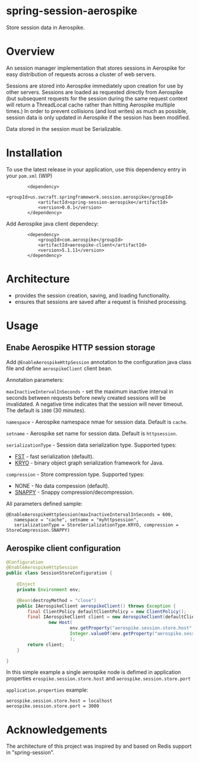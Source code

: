 # spring-session-aerospike
Store session data in Aerospike.

# Overview

An session manager implementation that stores sessions in Aerospike for easy distribution of requests across a cluster of web servers. 

Sessions are stored into Aerospike immediately upon creation for use by other servers. Sessions are loaded as requested directly from Aerospike (but subsequent requests for the session during the same request context will return a ThreadLocal cache rather than hitting Aerospike multiple times.) In order to prevent collisions (and lost writes) as much as possible, session data is only updated in Aerospike if the session has been modified.

Data stored in the session must be Serializable.

# Installation

To use the latest release in your application, use this dependency entry in your `pom.xml` (WIP)

````
		<dependency>
			<groupId>us.swcraft.springframework.session.aerospike</groupId>
			<artifactId>spring-session-aerospike</artifactId>
			<version>0.0.1</version>
		</dependency>
````

Add Aerospike java client dependecy:

````
		<dependency>
			<groupId>com.aerospike</groupId>
			<artifactId>aerospike-client</artifactId>
			<version>5.1.11</version>
		</dependency>
````

# Architecture

- provides the session creation, saving, and loading functionality.
- ensures that sessions are saved after a request is finished processing.

# Usage

## Enabe Aerospike HTTP session storage

Add `@EnableAerospikeHttpSession` annotation to the configuration java class file and define `aerospikeClient` client bean.

Annotation parameters:

`maxInactiveIntervalInSeconds` - set the maximum inactive interval in seconds between requests before newly created sessions will be invalidated. A negative time indicates that the session will never timeout. The default is `1800` (30 minutes).

`namespace` - Aerospike namespace nmae for session data. Default is `cache`.

`setname` - Aerospike set name for session data. Default is `httpsession`.

`serializationType` - Session data serialization type. Supported types:
- [FST](https://github.com/RuedigerMoeller/fast-serialization) - fast serialization (default).
- [KRYO](https://github.com/EsotericSoftware/kryo) - binary object graph serialization framework for Java.

`compression` - Store compression type. Supported types:
- NONE - No data compession (default).
- [SNAPPY](https://github.com/dain/snappy) - Snappy compression/decompression.

All parameters defined sample:
````
@EnableAerospikeHttpSession(maxInactiveIntervalInSeconds = 600,
   namespace = "cache", setname = "myhttpsession",
   serializationType = StoreSerializationType.KRYO, compression = StoreCompression.SNAPPY)
````

## Aerospike client configuration

````java
@Configuration
@EnableAerospikeHttpSession
public class SessionStoreConfiguration {
    
    @Inject
    private Environment env;

    @Bean(destroyMethod = "close")
    public IAerospikeClient aerospikeClient() throws Exception {
        final ClientPolicy defaultClientPolicy = new ClientPolicy();
        final IAerospikeClient client = new AerospikeClient(defaultClientPolicy,
                new Host(
                        env.getProperty("aerospike.session.store.host", "localhost"),
                        Integer.valueOf(env.getProperty("aerospike.session.store.port", "3000")))
                        );
        return client;
    }

}
````

In this simple example a single aerospike node is defimed in application properties `erospike.session.store.host` and `aerospike.session.store.port`

`application.properties` example:

````
aerospike.session.store.host = localhost
aerospike.session.store.port = 3000
````


# Acknowledgements

The architecture of this project was inspired by and based on Redis support in "spring-session".

